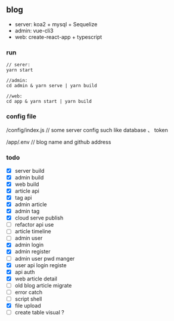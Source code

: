 ## blog
- server: koa2 + mysql + Sequelize
- admin: vue-cli3
- web: create-react-app + typescript

### run
```
// serer: 
yarn start
```
```
//admin:
cd admin & yarn serve | yarn build
```
```
//web:
cd app & yarn start | yarn build
```

### config file 

/config/index.js // some server config such like database 、 token

/app/.env // blog name and github address

### todo
- [x] server build
- [x] admin build
- [x] web build
- [x] article api
- [x] tag api
- [x] admin article 
- [x] admin tag
- [x] cloud serve publish
- [ ] refactor api use
- [ ] article timeline
- [ ] admin user
- [x] admin login
- [x] admin register
- [ ] admin user pwd manger
- [x] user api login registe
- [x] api auth
- [x] web article detail
- [ ] old blog article migrate
- [ ] error catch
- [ ] script shell
- [x] file upload
- [ ] create table visual ?